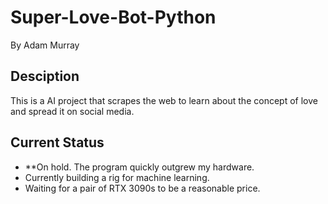 # Super-Love-Bot-Python
By Adam Murray

## Desciption
This is a AI project that scrapes the web to learn about the concept of love and spread it on social media.

## Current Status
- **On hold. The program quickly outgrew my hardware.
- Currently building a rig for machine learning.
- Waiting for a pair of RTX 3090s to be a reasonable price.
